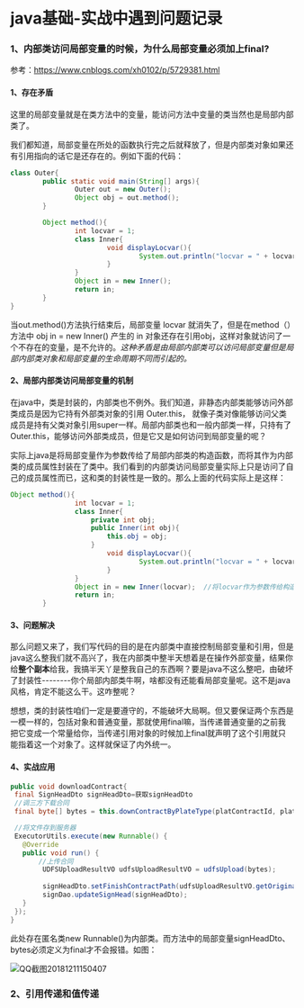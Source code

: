 # java基础-实战中遇到问题记录

### 1、内部类访问局部变量的时候，为什么局部变量必须加上final?

参考：https://www.cnblogs.com/xh0102/p/5729381.html

#### 1、存在矛盾

这里的局部变量就是在类方法中的变量，能访问方法中变量的类当然也是局部内部类了。

我们都知道，局部变量在所处的函数执行完之后就释放了，但是内部类对象如果还有引用指向的话它是还存在的。例如下面的代码：

~~~java
class Outer{                                                                       
        public static void main(String[] args){
                Outer out = new Outer();
                Object obj = out.method();
        }   

        Object method(){
                int locvar = 1;
                class Inner{
                        void displayLocvar(){
                                System.out.println("locvar = " + locvar);
                        }
                }
                Object in = new Inner();
                return in; 
        }
}
~~~

当out.method()方法执行结束后，局部变量 locvar 就消失了，但是在method（）方法中 obj in = new Inner() 产生的 in 对象还存在引用obj，这样对象就访问了一个不存在的变量，是不允许的。*这种矛盾是由局部内部类可以访问局部变量但是局部内部类对象和局部变量的生命周期不同而引起的。*

#### 2、局部内部类访问局部变量的机制

在java中，类是封装的，内部类也不例外。我们知道，非静态内部类能够访问外部类成员是因为它持有外部类对象的引用 Outer.this， 就像子类对像能够访问父类成员是持有父类对象引用super一样。局部内部类也和一般内部类一样，只持有了Outer.this，能够访问外部类成员，但是它又是如何访问到局部变量的呢？

实际上java是将局部变量作为参数传给了局部内部类的构造函数，而将其作为内部类的成员属性封装在了类中。我们看到的内部类访问局部变量实际上只是访问了自己的成员属性而已，这和类的封装性是一致的。那么上面的代码实际上是这样：

~~~java
Object method(){
                int locvar = 1;
                class Inner{
                    private int obj;
                    public Inner(int obj){
                        this.obj = obj;
                    }
                        void displayLocvar(){
                                System.out.println("locvar = " + locvar);
                        }
                }
                Object in = new Inner(locvar);  //将locvar作为参数传给构造，以初始话成员
                return in; 
        }
~~~

#### 3、问题解决

那么问题又来了，我们写代码的目的是在内部类中直接控制局部变量和引用，但是java这么整我们就不高兴了，我在内部类中整半天想着是在操作外部变量，结果你给**整个副本**给我，我搞半天丫是整我自己的东西啊？要是java不这么整吧，由破坏了封装性--------你个局部内部类牛啊，啥都没有还能看局部变量呢。这不是java风格，肯定不能这么干。这咋整呢？

想想，类的封装性咱们一定是要遵守的，不能破坏大局啊。但又要保证两个东西是一模一样的，包括对象和普通变量，那就使用final嘛，当传递普通变量的之前我把它变成一个常量给你，当传递引用对象的时候加上final就声明了这个引用就只能指着这一个对象了。这样就保证了内外统一。

#### 4、实战应用

~~~java
public void downloadContract{
 final SignHeadDto signHeadDto=获取signHeadDto
 //调三方下载合同
 final byte[] bytes = this.downContractByPlateType(platContractId, platformType);

 //将文件存到服务器
 ExecutorUtils.execute(new Runnable() {
   @Override
   public void run() {
       //上传合同
        UDFSUploadResultVO udfsUploadResultVO = udfsUpload(bytes);
                    
        signHeadDto.setFinishContractPath(udfsUploadResultVO.getOriginalName());
        signDao.updateSignHead(signHeadDto);
   }
 });
}
~~~

此处存在匿名类new Runnable()为内部类。而方法中的局部变量signHeadDto、bytes必须定义为final才不会报错。如图：

![QQ截图20181211150407](D:\ztl\笔记\java基础\java基础-实战中遇到问题记录md\pictures\QQ截图20181211150407.png)



### 2、引用传递和值传递





 